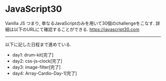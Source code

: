 # JavaScript30

Vanilla JS つまり, 単なるJavaScriptのみを用いて30個のchallengeをこなす.
詳細は以下のURLにて確認することができる.
<https://javascript30.com>

---

以下に記した日程まで進めている.
- day1: drum-kit[完了]
- day2: css-js-clock[完了]
- day3: image-filter[完了]
- day4: Array-Cardio-Day-1[完了]
